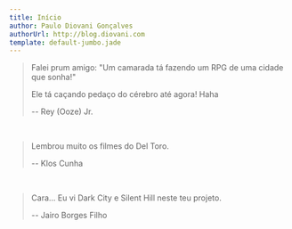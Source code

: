 ```yaml
---
title: Início
author: Paulo Diovani Gonçalves
authorUrl: http://blog.diovani.com
template: default-jumbo.jade
---
```


> Falei prum amigo: "Um camarada tá fazendo um RPG de uma cidade que sonha!"
> 
> Ele tá caçando pedaço do cérebro até agora! Haha
>
> -- Rey (Ooze) Jr.

<br>

> Lembrou muito os filmes do Del Toro.
>
> -- Klos Cunha

<br>

> Cara... Eu vi Dark City e Silent Hill neste teu projeto.
>
> -- Jairo Borges Filho